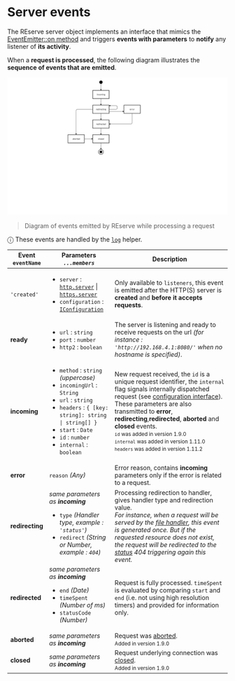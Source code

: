 # Server events

The REserve server object implements an interface that mimics the [EventEmitter::on method](https://nodejs.org/api/events.html#emitteroneventname-listener) and triggers **events with parameters** to **notify** any listener of **its activity**.

When a **request is processed**, the following diagram illustrates the **sequence of events that are emitted**.

![Events TAM State Diagram](events_state.png)

> Diagram of events emitted by REserve while processing a request

ⓘ These events are handled by the [`log`](log.md) helper.

| Event<br>`eventName`| Parameters<br>_`...members`_ | Description |
|---|---|---|
| `'created'` | <ul><li>`server` : [`http.server`](https://nodejs.org/api/http.html#http_class_http_server) \| [`https.server`](https://nodejs.org/api/https.html#https_class_https_server)</li><li>`configuration` : [`IConfiguration`](iconfiguration.md)</li></ul>| Only available to `listeners`, this event is emitted after the HTTP(S) server is **created** and **before it accepts requests**.
| **ready** | <ul><li>`url` : `string`</li><li>`port` : `number` </li><li>`http2` : `boolean`</li></ul> | The server is listening and ready to receive requests on the url *(for instance : `'http://192.168.4.1:8080/'` when no hostname is specified)*.
| **incoming** | <ul><li>`method` : `string` *(uppercase)*</li><li>`incomingUrl` : `String`</li><li>`url` : `string`</li><li>`headers` : `{ [key: string]: string \| string[] }`</li><li>`start` : `Date`</li><li>`id` : `number`</li><li>`internal` : `boolean` | New request received, the `id` is a unique request identifier, the `internal` flag signals internally dispatched request (see [configuration interface](iconfiguration.md#async-dispatch-request-response)).<br />These parameters are also transmitted to **error**, **redirecting**,**redirected**, **aborted** and **closed** events.<small><br />`id` was added in version 1.9.0<br />`internal` was added in version 1.11.0<br />`headers` was added in version 1.11.2</small>|
| **error** | `reason` *(Any)* | Error reason, contains **incoming** parameters only if the error is related to a request. |
| **redirecting** | *same parameters as **incoming***<ul><li>`type` *(Handler type, example : `'status'`)*</li><li>`redirect` *(String or Number, example : `404`)*</li></ul> | Processing redirection to handler, gives handler type and redirection value. <br />*For instance, when a request will be served by the [file handler](#file), this event is generated once. But if the requested resource does not exist, the request will be redirected to the [status](#status) 404 triggering again this event.* |
| **redirected** | *same parameters as **incoming***<ul><li>`end` *(Date)*</li><li>`timeSpent` *(Number of ms)*</li><li>`statusCode` *(Number)*</li></ul> | Request is fully processed. `timeSpent` is evaluated by comparing `start` and `end` (i.e. not using high resolution timers) and provided for information only. |
| **aborted** | *same parameters as **incoming*** | Request was [aborted](https://nodejs.org/api/http.html#http_event_aborted).<small><br />Added in version 1.9.0</small> |
| **closed** | *same parameters as **incoming*** | Request underlying connection was [closed](https://nodejs.org/api/http.html#http_event_close_2). <small><br />Added in version 1.9.0</small>|
